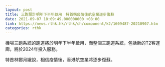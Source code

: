 ```yaml
---
layout: post
title: 三跑預計明年下半年啟用　特首稱疫情後航空業逐步復蘇
date: 2021-09-07 18:09:49.000000000 +08:00
link: https://news.rthk.hk/rthk/ch/component/k2/1609487-20210907.htm
categories: rthk
---
```


機場三跑系統的跑道將於明年下半年啟用，而整個三跑道系統，包括新的T2客運廊，將於2024年投入服務。

特首林鄭月娥說，相信疫情後，香港航空業將逐步復蘇。
